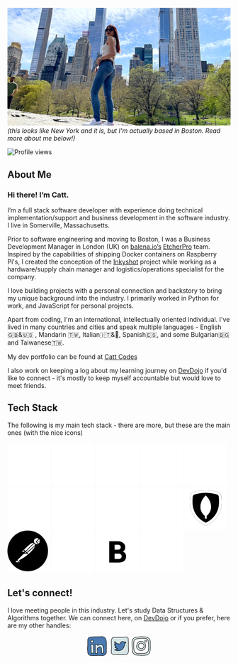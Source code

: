 ![heroimage](public/IMG_3575.JPG)
_(this looks like New York and it is, but I'm actually based in Boston. Read more about me below!)_

![Profile views](https://gpvc.arturio.dev/catt-tung)
<!-- # Catt's GitHub Profile -->
<!-- [![Catt's GitHub stats](https://github-readme-stats.vercel.app/api?username=catt-tung&hide=stars&count_private=true&show_icons=true&theme=radical)](https://github.com/catt-tung/github-readme-stats)[![Top Langs](https://github-readme-stats.vercel.app/api/top-langs/?username=catt-tung&theme=radical&layout=compact)](https://github.com/catt-tung/github-readme-stats) -->
<!-- [![Catt's wakatime stats](https://github-readme-stats.vercel.app/api/wakatime?username=cattkaizen&theme=radical&layout=compact)](https://github.com/catt-tung/github-readme-stats) -->
<!-- [![Readme Card](https://github-readme-stats.vercel.app/api/pin/?username=catt-tung&repo=potluck-planner-CRUD-app)](https://github.com/catt-tung/potluck-planner-CRUD-app) -->
## About Me
### Hi there! I’m Catt.

I’m a full stack software developer with experience doing technical implementation/support and business development in the software industry. I live in Somerville, Massachusetts.

Prior to software engineering and moving to Boston, I was a Business Development Manager in London (UK) on [balena.io’s](balena.io) [EtcherPro](https://www.balena.io/etcher/pro/) team. Inspired by the capabilities of shipping Docker containers on Raspberry Pi's, I created the conception of the [Inkyshot](https://github.com/balenalabs/inkyshot) project while working as a hardware/supply chain manager and logistics/operations specialist for the company.

I love building projects with a personal connection and backstory to bring my unique background into the industry. I primarily worked in Python for work, and JavaScript for personal projects. 

Apart from coding, I'm an international, intellectually oriented individual. I've lived in many countries and cities and speak multiple languages - English  🇬🇧&🇺🇸 , Mandarin 🇹🇼, Italian🇮🇹&🤌, Spanish🇪🇸, and some Bulgarian🇧🇬 and Taiwanese🇹🇼.

My dev portfolio can be found at [Catt Codes](https://cattcodes.com/)

I also work on keeping a log about my learning journey on [DevDojo](https://cattkaizen.devdojo.com/) if you'd like to connect - it's mostly to keep myself accountable but would love to meet friends. 

## Tech Stack
The following is my main tech stack - there are more, but these are the main ones (with the nice icons)

[![react](public/react-50.svg)](#)
[![js](public/js-50.svg)](#)
[![nodejs](public/icons8-nodejs-512.svg)](#)
[![express](public/expressjs-icon.svg)](#)
[![python](public/python.svg)](#)
[![git](public/icons8-git.svg)](#)
[![html](public/html-50.svg)](#)
[![css](public/css3-50.svg)](#)
[![postgresql](public/postgresql.svg)](#)
[![mongodb](public/icons8-mongodb-48.svg)](#)
[![postman](public/postman.svg)](#)
[![flask](public/flask.svg)](#)
[![bootstrap](public/bootstrap.svg)](#)
[![jwt](public/jwt.svg)](#)

## Let's connect!
I love meeting people in this industry. Let's study Data Structures & Algorithms together. We can connect here, on [DevDojo](https://devdojo.com/cattkaizen) or if you prefer, here are my other handles:

<center><a href="https://www.linkedin.com/in/catt-tung/"><img src="public/icons8-linkedin-48.png"></img></a>
<a href="https://twitter.com/cattkaizen"><img src="public/icons8-twitter-48.png"></img></a><a href="https://www.instagram.com/cattkaizen/"><img src="public/icons8-instagram-48-doodle.png"></img></a></center>

<!-- ### Credits
* <a target="_blank" href="https://icons8.com/icon/80447/twitter">Twitter</a> icon by <a target="_blank" href="https://icons8.com">Icons8</a>
* <a target="_blank" href="https://icons8.com/icon/60ZV_wYC0BM2/linkedin">LinkedIn</a> icon by <a target="_blank" href="https://icons8.com">Icons8</a>
* <a target="_blank" href="https://icons8.com/icon/5eT5OnLluNOx/instagram">Instagram</a> icon by <a target="_blank" href="https://icons8.com">Icons8</a> -->
